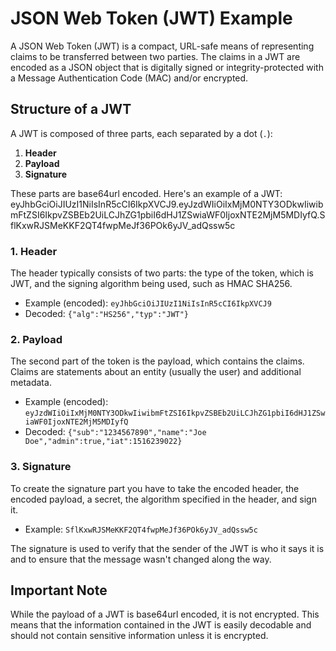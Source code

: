 # JSON Web Token (JWT) Example

A JSON Web Token (JWT) is a compact, URL-safe means of representing claims to be transferred between two parties. The claims in a JWT are encoded as a JSON object that is digitally signed or integrity-protected with a Message Authentication Code (MAC) and/or encrypted.

## Structure of a JWT

A JWT is composed of three parts, each separated by a dot (`.`):

1. **Header**
2. **Payload**
3. **Signature**

These parts are base64url encoded. Here's an example of a JWT:
eyJhbGciOiJIUzI1NiIsInR5cCI6IkpXVCJ9.eyJzdWIiOiIxMjM0NTY3ODkwIiwibmFtZSI6IkpvZSBEb2UiLCJhZG1pbiI6dHJ1ZSwiaWF0IjoxNTE2MjM5MDIyfQ.SflKxwRJSMeKKF2QT4fwpMeJf36POk6yJV_adQssw5c

### 1. Header

The header typically consists of two parts: the type of the token, which is JWT, and the signing algorithm being used, such as HMAC SHA256.

- Example (encoded): `eyJhbGciOiJIUzI1NiIsInR5cCI6IkpXVCJ9`
- Decoded: `{"alg":"HS256","typ":"JWT"}`

### 2. Payload

The second part of the token is the payload, which contains the claims. Claims are statements about an entity (usually the user) and additional metadata.

- Example (encoded): `eyJzdWIiOiIxMjM0NTY3ODkwIiwibmFtZSI6IkpvZSBEb2UiLCJhZG1pbiI6dHJ1ZSwiaWF0IjoxNTE2MjM5MDIyfQ`
- Decoded: `{"sub":"1234567890","name":"Joe Doe","admin":true,"iat":1516239022}`

### 3. Signature

To create the signature part you have to take the encoded header, the encoded payload, a secret, the algorithm specified in the header, and sign it.

- Example: `SflKxwRJSMeKKF2QT4fwpMeJf36POk6yJV_adQssw5c`

The signature is used to verify that the sender of the JWT is who it says it is and to ensure that the message wasn't changed along the way.

## Important Note

While the payload of a JWT is base64url encoded, it is not encrypted. This means that the information contained in the JWT is easily decodable and should not contain sensitive information unless it is encrypted.



